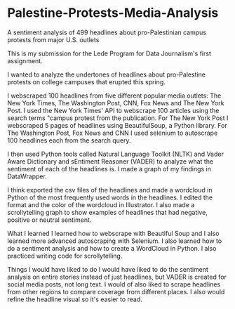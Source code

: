 # Palestine-Protests-Media-Analysis
A sentiment analysis of 499 headlines about pro-Palestinian campus protests from major U.S. outlets

This is my submission for the Lede Program for Data Journalism's first assignment.

I wanted to analyze the undertones of headlines about pro-Palestine protests on college campuses that erupted this spring. 

I webscraped 100 headlines from five different popular media outlets: The New York Times, The Washington Post, CNN, Fox News and The New York Post. I used the New York Times' API to webscrape 100 articles using the search terms "campus protest from the publication. For The New York Post I webscraped 5 pages of headlines using BeautifulSoup, a Python library. For The Washington Post, Fox News and CNN I used selenium to autoscrape 100 headlines each from the search query. 

I then used Python tools called Natural Language Toolkit (NLTK) and Vader Aware Dictionary and sEntiment Reasoner (VADER) to analyze what the sentiment of each of the headlines is. I made a graph of my findings in DataWrapper. 

I think exported the csv files of the headlines and made a wordcloud in Python of the most frequently used words in the headlines. I edited the format and the color of the wordcloud in Illustrator. I also made a scrollytelling graph to show examples of headlines that had negative, positive or neutral sentiment.

What I learned
I learned how to webscrape with Beautiful Soup and I also learned more advanced autoscraping with Selenium. I also learned how to do a sentiment analysis and how to create a WordCloud in Python. I also practiced writing code for scrollytelling. 

Things I would have liked to do
I would have liked to do the sentiment analysis on entire stories instead of just headlines, but VADER is created for social media posts, not long text. I would of also liked to scrape headlines from other regions to compare coverage from different places. I also would refine the headline visual so it's easier to read. 
